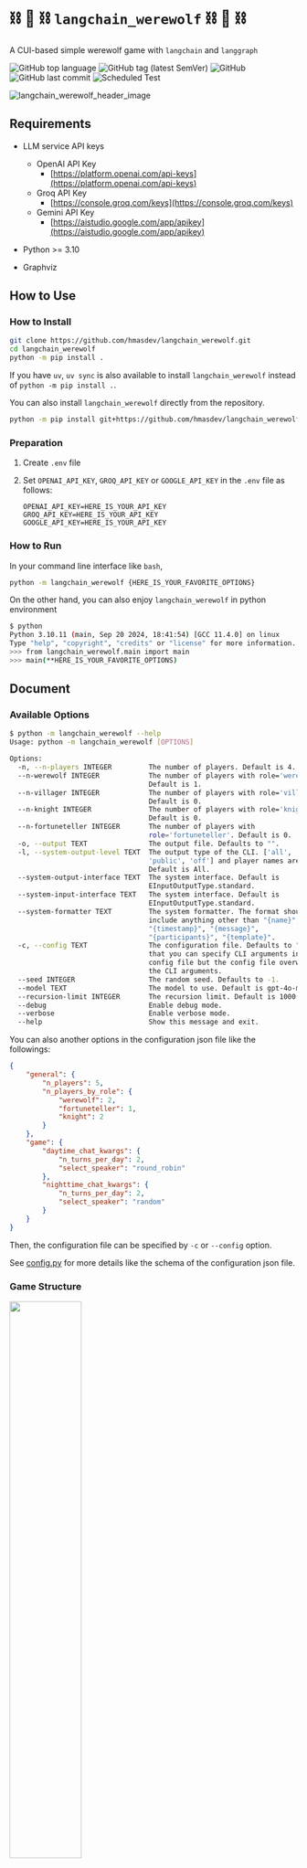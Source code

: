 # :chains: :wolf: :chains: `langchain_werewolf` :chains: :wolf: :chains:

A CUI-based simple werewolf game with `langchain` and `langgraph`

![GitHub top language](https://img.shields.io/github/languages/top/hmasdev/langchain_werewolf)
![GitHub tag (latest SemVer)](https://img.shields.io/github/v/tag/hmasdev/langchain_werewolf?sort=semver)
![GitHub](https://img.shields.io/github/license/hmasdev/langchain_werewolf)
![GitHub last commit](https://img.shields.io/github/last-commit/hmasdev/langchain_werewolf)
![Scheduled Test](https://github.com/hmasdev/langchain_werewolf/actions/workflows/tests-on-schedule.yaml/badge.svg)

![langchain_werewolf_header_image](pics/langchain_werewolf_header_image.png)

## Requirements

- LLM service API keys
  - OpenAI API Key
    - [https://platform.openai.com/api-keys](https://platform.openai.com/api-keys)
  - Groq API Key
    - [https://console.groq.com/keys](https://console.groq.com/keys)
  - Gemini API Key
    - [https://aistudio.google.com/app/apikey](https://aistudio.google.com/app/apikey)

- Python >= 3.10
- Graphviz

## How to Use

### How to Install

```bash
git clone https://github.com/hmasdev/langchain_werewolf.git
cd langchain_werewolf
python -m pip install .
```

If you have `uv`, `uv sync` is also available to install `langchain_werewolf` instead of `python -m pip install .`.

You can also install `langchain_werewolf` directly from the repository.

```bash
python -m pip install git+https://github.com/hmasdev/langchain_werewolf.git
```

### Preparation

1. Create `.env` file
2. Set `OPENAI_API_KEY`, `GROQ_API_KEY` or `GOOGLE_API_KEY` in the `.env` file as follows:

   ```text
   OPENAI_API_KEY=HERE_IS_YOUR_API_KEY
   GROQ_API_KEY=HERE_IS_YOUR_API_KEY
   GOOGLE_API_KEY=HERE_IS_YOUR_API_KEY
   ```

### How to Run

In your command line interface like `bash`,

```bash
python -m langchain_werewolf {HERE_IS_YOUR_FAVORITE_OPTIONS}
```

On the other hand, you can also enjoy `langchain_werewolf` in python environment

```bash
$ python
Python 3.10.11 (main, Sep 20 2024, 18:41:54) [GCC 11.4.0] on linux
Type "help", "copyright", "credits" or "license" for more information.
>>> from langchain_werewolf.main import main
>>> main(**HERE_IS_YOUR_FAVORITE_OPTIONS)
```

## Document

### Available Options

```bash
$ python -m langchain_werewolf --help
Usage: python -m langchain_werewolf [OPTIONS]

Options:
  -n, --n-players INTEGER         The number of players. Default is 4.
  --n-werewolf INTEGER            The number of players with role='werewolf'.
                                  Default is 1.
  --n-villager INTEGER            The number of players with role='villager'.
                                  Default is 0.
  --n-knight INTEGER              The number of players with role='knight'.
                                  Default is 0.
  --n-fortuneteller INTEGER       The number of players with
                                  role='fortuneteller'. Default is 0.
  -o, --output TEXT               The output file. Defaults to "".
  -l, --system-output-level TEXT  The output type of the CLI. ['all',
                                  'public', 'off'] and player names are valid.
                                  Default is All.
  --system-output-interface TEXT  The system interface. Default is
                                  EInputOutputType.standard.
  --system-input-interface TEXT   The system interface. Default is
                                  EInputOutputType.standard.
  --system-formatter TEXT         The system formatter. The format should not
                                  include anything other than "{name}",
                                  "{timestamp}", "{message}",
                                  "{participants}", "{template}".
  -c, --config TEXT               The configuration file. Defaults to "". Note
                                  that you can specify CLI arguments in this
                                  config file but the config file overwrite
                                  the CLI arguments.
  --seed INTEGER                  The random seed. Defaults to -1.
  --model TEXT                    The model to use. Default is gpt-4o-mini.
  --recursion-limit INTEGER       The recursion limit. Default is 1000.
  --debug                         Enable debug mode.
  --verbose                       Enable verbose mode.
  --help                          Show this message and exit.

```

You can also another options in the configuration json file like the followings:



```json
{
    "general": {
        "n_players": 5,
        "n_players_by_role": {
            "werewolf": 2,
            "fortuneteller": 1,
            "knight": 2
        }
    },
    "game": {
        "daytime_chat_kwargs": {
            "n_turns_per_day": 2,
            "select_speaker": "round_robin"
        },
        "nighttime_chat_kwargs": {
            "n_turns_per_day": 2,
            "select_speaker": "random"
        }
    }
}
```



Then, the configuration file can be specified by `-c` or `--config` option.

See [config.py](https://github.com/hmasdev/langchain_werewolf/blob/main/langchain_werewolf/models/config.py) for more details like the schema of the configuration json file.

### Game Structure

<img src="pics/langchain_werewolf_game_graph_simple.png" width="50%">

You can see a more detailed grpah in [.pics/langchain_werewolf_game_graph.png](./pics/langchain_werewolf_game_graph.png).

<details>

<summary>How to Generate the Drawing of the Graphs</summary>

```python
Python 3.10.11 (main, Sep 20 2024, 18:41:54) [GCC 11.4.0] on linux
Type "help", "copyright", "credits" or "license" for more information.
>>> from dotenv import load_dotenv
>>> load_dotenv()
True
>>> from langchain_werewolf.game.main import create_game_graph
>>> from langchain_werewolf.main import DEFAULT_CONFIG
>>> from langchain_werewolf.setup import generate_players
>>> players = generate_players(DEFAULT_CONFIG.general.n_players, DEFAULT_CONFIG.general.n_werewolves, DEFAULT_CONFIG.general.n_knights, DEFAULT_CONFIG.general.n_fortune_tellers, seed=DEFAULT_CONFIG.general.seed, custom_players=DEFAULT_CONFIG.players)
>>> graph = create_game_graph(players)
>>> graph.get_graph(xray=False).draw_png('pics/langchain_werewolf_game_graph_simple.png')
>>> graph.get_graph(xray=True).draw_png('pics/langchain_werewolf_game_graph.png')
```

</details>

### How to add your custom roles

In `langchain_werewolf`, you can add your custom roles by creating a new class with a decorator.

This section walks you through creating and registering a new role in **langchain_werewolf**.  
Follow the checklist first, then consult the detailed steps and code samples.

#### ✅ Quick Checklist

1. [ ] **Subclass**
   - `BaseGamePlayerRole`
   - One *Side* mixin: `VillagerSideMixin`, `WerewolfSideMixin`, **or** your own subclass of `BasePlayerSideMixin`

2. [ ] **Mandatory class attributes**
   ```python
   role: ClassVar[str] = "YourCustomRole"
   night_action: ClassVar[str] = "YourCustomRole Night Action Description Here"
   ```

   If you want to implement a custom night action, override `act_in_night` method.

3. [ ] **Registration**

   * Add `@PlayerRoleRegistry.register` above your class.
   * Import the module in `langchain_werewolf/game_players/player_roles/__init__.py`

     ```python
     from .your_custom_role import YourCustomRole        # add this line
     ```

#### Step-by-step guide

1. Create a new module in `langchain_werewolf/game_players/player_roles/` directory, e.g. `your_custom_role.py`.
2. Implement your custom role class in the module. The class must inherits from the above 2 classes and have `role` and `night_action` attributes as `ClassVar[str]`. You can implement your own night action method by overriding `act_in_night` method.

   Here are existing role classes in "langchain_werewolf/game_players/player_roles" for example, one is without `act_in_night` and the other is with `act_in_night` method overridden.

   <details> <summary> Villager Implementation </summary>

   ```python
   from typing import ClassVar
    
    from ..base import BaseGamePlayerRole
    from ..player_sides import VillagerSideMixin
    from ..registry import PlayerRoleRegistry
    
    
    @PlayerRoleRegistry.register
    class Villager(BaseGamePlayerRole, VillagerSideMixin):
    
        role: ClassVar[str] = 'villager'
        night_action: ClassVar[str] = 'No night action'
    
   ```

   </details>

   <details> <summary> FortuneTeller Implementation </summary>

   ```python
   import json
    from typing import ClassVar, Iterable
    from langchain_core.exceptions import OutputParserException
    from pydantic import Field
    from ..base import BaseGamePlayer, BaseGamePlayerRole
    from ..player_sides import VillagerSideMixin
    from ..registry import PlayerRoleRegistry
    from ..utils import is_werewolf_role
    from ...const import GAME_MASTER_NAME
    from ...llm_utils import extract_name
    from ...models.state import (
        MsgModel,
        StateModel,
        create_dict_to_record_chat,
    )
    from ..utils import find_player_by_name
    
    
    @PlayerRoleRegistry.register
    class FortuneTeller(BaseGamePlayerRole, VillagerSideMixin):
    
        role: ClassVar[str] = 'fortuneteller'
        night_action: ClassVar[str] = 'Check whether a player is a werewolf or not'  # noqa
    
        question_to_decide_night_action: str = Field(
            default='Who do you want to check whether he/she is a werewolf or not?',  # noqa
            title="the question to decide the night action of the player",
        )
    
        def act_in_night(
            self,
            players: Iterable[BaseGamePlayer],
            messages: Iterable[MsgModel],
            state: StateModel,
        ) -> dict[str, object]:
            target_player_name_raw = self.generate_message(
                prompt=self.question_to_decide_night_action,
                system_prompt=json.dumps([m.model_dump() for m in messages]),
            )
            try:
                target_player_name = extract_name(
                    target_player_name_raw.message,
                    [p.name for p in players if p.name in state.alive_players_names],  # noqa
                    context=f'Extract the valid name of the player as the answer to "{self.question_to_decide_night_action}"',  # noqa
                    chat_model=self.runnable,
                )
            except OutputParserException:
                return create_dict_to_record_chat(  # type: ignore # noqa
                    self.name,
                    [GAME_MASTER_NAME],
                    'Failed to decide the target player.',
                )
            try:
                target_player = find_player_by_name(target_player_name, players)
                return create_dict_to_record_chat(  # type: ignore # noqa
                    self.name,
                    [GAME_MASTER_NAME],
                    f'{target_player.name} is a werewolf'
                    if is_werewolf_role(target_player)
                    else f'{target_player.name} is not a werewolf'
                )
            except ValueError:
                return create_dict_to_record_chat(  # type: ignore # noqa
                    self.name,
                    [GAME_MASTER_NAME],
                    f'Failed to find the target player: {target_player_name}'
                )
    
   ```

   </details>

3. Finally, add the module name into `langchain_werewolf/game_players/player_roles/__init__.py` file.

   ```python
   from .fortune_teller import FortuneTeller
   from .knight import Knight
   from .villager import Villager
   from .werewolf import Werewolf
   from .your_custom_role import YourCustomRole

   __all__ = [
      FortuneTeller.__name__,
      Knight.__name__,
      Villager.__name__,
      Werewolf.__name__,
   ]
   ```

4. Test your custom role applied to the game by check the CLI help message.

   ```bash
   python -m langchain_werewolf --help
   ```

## Examples

TBD

## Contribution

### How to Develop

1. Fork the repository: [https://github.com/hmasdev/langchain_werewolf](https://github.com/hmasdev/langchain_werewolf)

2. Clone the repository

   ```bash
   git clone https://github.com/{YOURE_NAME}/langchain_werewolf
   cd langchain_werewolf
   ```

3. Create a virtual environment and install the required packages

   ```bash
   python -m venv venv
   source venv/bin/activate
   python -m pip install -e .[dev]
   ```

   or

   ```bash
   uv sync --extra dev
   ```

   if you uses `uv`.

4. Checkout your working branch

   ```bash
   git checkout -b your-working-branch
   ```

5. Make your changes

6. Test your changes

   ```bash
   pytest
   flake8 langchain_werewolf tests
   mypy langchain_werewolf tests
   ```

   or

   ```bash
   uv run pytest
   uv run flake8 langchain_werewolf tests
   uv run mypy langchain_werewolf tests
   ```

   Note that the above commands run only unit tests.
   It is recommended to run integration tests with `uv run pytest -m integration`.

7. Commit your changes

   ```bash
   git add .
   git commit -m "Your commit message"
   ```

8. Push your changes

   ```bash
   git push origin your-working-branch
   ```

9. Create a pull request: [https://github.com/hmasdev/langchain_werewolf/compare](https://github.com/hmasdev/langchain_werewolf/compare)

## LICENSE

[MIT](https://github.com/hmasdev/langchain_werewolf/tree/main/LICENSE)

## Authors

- [hmasdev](https://github.com/hmasdev)
